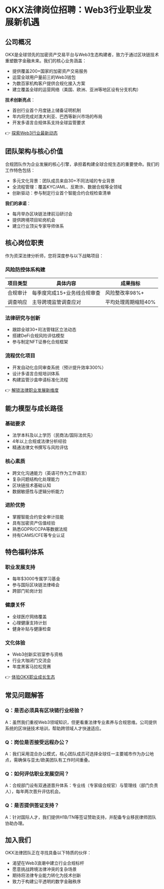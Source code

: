 # OKX法律岗位招聘：Web3行业职业发展新机遇

## 公司概况

OKX是全球领先的加密资产交易平台与Web3生态构建者，致力于通过区块链技术重塑数字金融未来。我们的核心业务涵盖：
- 提供覆盖200+国家的加密资产交易服务
- 运营全球用户量前三的Web3钱包
- 为数百家机构客户提供合规化接入方案
- 建立覆盖全球的运营网络（美国、欧洲、亚洲等地区设有分支机构）

**技术创新亮点**：
- 首创行业首个月度链上储备证明机制
- 年内将完成对澳大利亚、巴西等新兴市场的布局
- 开发多语言合规体系支持全球监管要求

👉 [探索Web3行业最新动态](https://bit.ly/okx_welcome)

## 团队架构与核心价值

合规团队作为企业发展的核心引擎，承担着构建全球合规生态的重要使命。我们的工作特色包括：
- 多元文化背景：团队成员来自30+不同法域的专业背景
- 全流程管理：覆盖KYC/AML、反欺诈、数据合规等全领域
- 创新驱动：参与制定行业首个智能合约合规检查清单

**我们的承诺**：
- 每月举办区块链法律前沿研讨会
- 提供跨境项目轮岗机会
- 建立行业顶尖专家导师体系

## 核心岗位职责

作为资深法律分析师，您将深度参与以下战略项目：

### 风险防控体系构建
| 项目类型 | 具体内容 | 成果指标 |
|---------|---------|---------|
| 合规审计 | 每季度完成15+业务线合规审查 | 风险整改率98%+ |
| 调查响应 | 主导跨境监管调查应对 | 平均处理周期缩短40% |

### 法律研究与创新
- 跟踪全球30+司法管辖区立法动态
- 搭建DeFi合规风险评估模型
- 参与制定NFT证券化合规框架

### 流程优化项目
- 开发自动化合同审查系统（预计提升效率300%）
- 设计多语言合规培训体系
- 构建监管沙盒申请标准化流程

👉 [解锁法律职业发展新维度](https://bit.ly/okx_welcome)

## 能力模型与成长路径

### 基础要求
- 法学本科及以上学历（民商法/国际法优先）
- 4年以上合规或法律分析经验
- 精通法律文书撰写与风险评估

### 核心素质
- 跨文化沟通能力（英语可作为工作语言）
- 复杂问题结构化处理能力
- 区块链技术基础认知
- 数据敏感性与逻辑分析能力

### 进阶优势
- 掌握智能合约安全审计技能
- 具有加密资产估值经验
- 熟悉GDPR/CCPA等数据法规
- 持有CAMS/CFE等专业认证

## 特色福利体系

### 职业发展支持
- 每年$3000专属学习基金
- 参与国际区块链法律峰会
- 跨部门轮岗计划

### 健康关怀
- 全球医疗网络覆盖
- 心理健康支持计划
- 健身补贴与健康检查

### 文化体验
- Web3创新实验室参与资格
- 行业大咖闭门交流会
- 年度黑客马拉松竞赛

👉 [体验OKX职业成长生态](https://bit.ly/okx_welcome)

## 常见问题解答

### Q：是否必须具有区块链行业经验？
A：虽然我们重视Web3领域知识，但更看重法律专业素养与合规思维。公司提供系统的区块链技术培训，帮助跨领域人才快速适应。

### Q：岗位是否接受远程办公？
A：我们采用混合办公模式，核心团队成员可选择全球任一主要城市作为办公地点，需确保与亚太/欧美团队有工作时间重叠。

### Q：如何评估职业发展空间？
A：合规部门设有双通道晋升体系：专业线（专家级合规官）与管理线（部门负责人），每年两次晋升评估机会。

### Q：是否提供签证支持？
A：针对国际人才，我们提供H1B/TN等签证赞助支持，并配备专业移民律师团队协助办理。

## 加入我们

OKX法律团队正在寻找具备以下特质的伙伴：
- 渴望在Web3浪潮中建立行业合规标杆
- 愿意挑战跨境法律冲突的复杂场景
- 期待将法律专业能力转化为技术创新
- 致力于构建公平透明的数字金融秩序
